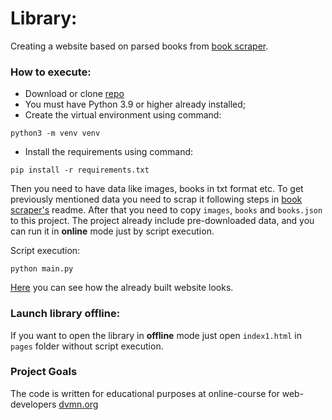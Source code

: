 # Library:
Creating a website based on parsed books from [book scraper](https://github.com/Ash2803/book-parser).

### How to execute:

- Download or clone [repo]( https://github.com/Ash2803/online-library.git)
- You must have Python 3.9 or higher already installed;
- Create the virtual environment using command:
```
python3 -m venv venv
```
- Install the requirements using command:
```
pip install -r requirements.txt
``` 

Then you need to have data like images, books in txt format etc. To get previously mentioned data
you need to scrap it following steps in [book scraper's](https://github.com/Ash2803/book-parser) readme.
After that you need to copy `images`, `books` and `books.json` to this project.
The project already include pre-downloaded data, and you can run it in **online** mode just by script execution.

Script execution:
```
python main.py
```
[Here](https://ash2803.github.io/online-library/pages/index1.html) you can see how the already
built website looks.

### Launch library offline:
If you want to open the library in **offline** mode just open `index1.html` in `pages` folder without script execution.

### Project Goals

The code is written for educational purposes at online-course for web-developers [dvmn.org](https://dvmn.org/)
